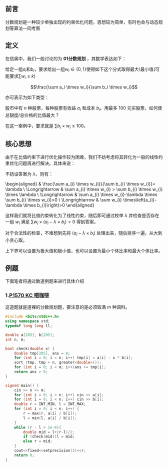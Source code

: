 ## 前言

分数规划是一种较少单独出现的约束优化问题，思想较为简单，有时也会与动态规划等算法一同考察

## 定义

在信奥中，我们一般讨论的为 **01分数规划** ，其数学表达如下：

给定一组$a_i$和$b_i$，要求给出一组$w_i\in \{0,1\}$使得如下这个分式取得最大\最小值(可能要求$\sum w_i \le k$)

$$\frac{\sum a_i \times w_i}{\sum b_i \times w_i}$$

亦可表示为如下类型：

股市中有 $n$ 种股票，每种股票有收益 $a_i$ 和成本 $b_i$。用最多 $100$ 元买股票，如何使总甜度/总价格的比值最大？

在这一案例中，要求就是 $\sum b_i \times w_i \le 100$。

## 核心思想

由于在比值约束下进行优化操作较为困难，我们不妨考虑将其转化为一般的线性约束优化问题再进行解决。具体来说：

不妨设答案为 $\lambda$，则有：

\begin{aligned}
& \frac{\sum a_{i} \times w_{i}}{\sum b_{i} \times w_{i}}= \lambda \\
\Longrightarrow & \sum a_{i} \times w_{i} > \sum b_{i} \times w_{i} \times \lambda \\
\Longrightarrow & \sum a_{i} \times w_{i}-\lambda \times \sum b_{i} \times w_{i}>0 \\
\Longrightarrow & \sum w_{i} \times\left(a_{i}- \lambda \times b_{i}\right)>0
\end{aligned}

这样我们就将比值约束转化为了线性约束，随后即可通过枚举 $\lambda$ 并检查是否存在一组 $w_i$ 满足 $\sum w_{i} \times \left( a_{i}- \lambda \times b_{i}\right)>0$ 得到答案。

对于合法性的检查，不难想到先将 $\left( a_{i}- \lambda \times b_{i}\right)$ 处理出来，随后排序一遍，从大到小贪心取。

上下界可以设置为极大值和极小值，也可以设置为最小个体比率和最大个体比率。

## 例题

下面笔者将通过数道例题来进行具体介绍

### 1.[P1570 KC 喝咖啡](https://www.luogu.com.cn/problem/P1570)

这道题就是道裸的分数规划题，要注意的是必须取满 $m$ 种调料。

```cpp
#include <bits/stdc++.h>
using namespace std;
typedef long long ll;

double a[205], b[205];
int n, m;

bool check(double x) {
	double tmp[205], ans = 0;
	for (int i = 0; i < n; i++) tmp[i] = a[i] - x * b[i];
	sort (tmp, tmp + n, greater<double>());
	for (int i = 0; i < m; i++)ans += tmp[i];
	return ans > 0;
}

signed main() {
	cin >> n >> m;
	for (int i = 0; i < n; i++) cin >> a[i];
	for (int i = 0; i < n; i++) cin >> b[i];
	double r = INT_MIN, l = INT_MAX;
	for (int i = 0; i < n; i++) {
		r = max(r, a[i] / b[i]);
		l = min(l, a[i] / b[i]);
	}
	while (r - l > 1e-6){
		double mid = l+(r-l)/2;
		if (check(mid))l = mid;
		else r = mid;
	}
	cout<<fixed<<setprecision(3)<<r;
	return 0;
}
```